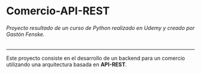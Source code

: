 # Comercio-API-REST
###### Proyecto resultado de un curso de Python realizado en Udemy y creado por *Gastón Fenske*.
---

Este proyecto consiste en el desarrollo de un backend para un comercio utilizando una arquitectura basada en **API-REST**.
